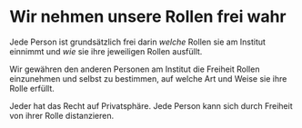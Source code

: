 <!---
   NAME - The NAME of this project is:
ethos

  FILE - The FILENAME of the current file is:
/v2a3.md

  CREATION - This project was CREATED on:
2017-01-28-16:15:00 UTC

  MODIFICATION - This project was last MODIFIED on:
2017-01-28-16:15:00 UTC

  VERSION - The current VERSION of this project is:
<git-commit-hash>-2017-01-28-16:15:00 UTC

  CREATOR(S) - This project was CREATED by:
Michael Czechowski, Martin Maga

  CONTACT - You can CONTACT the creator(s) or developer(s) of this project at:
E-Mail: mail@martinmaga.de

  COPYRIGHT - The COPYRIGHT holder of this project is:
COPYRIGHT (c) 2016 Martin Maga

  LICENSE - This project is LICENSED under the following license:
Martin Maga 2016 CC BY-SA 4.0 https://creativecommons.org

  SUBFILE – This is a SUBFILE! For more INFORMATION on this project go to:
/README.md
--->
# Wir nehmen unsere Rollen frei wahr

Jede Person ist grundsätzlich frei darin *welche* Rollen sie am Institut einnimmt und *wie* sie ihre jeweiligen Rollen ausfüllt.

Wir gewähren den anderen Personen am Institut die Freiheit Rollen einzunehmen und selbst zu bestimmen, auf welche Art und Weise sie ihre Rolle erfüllt.

Jeder hat das Recht auf Privatsphäre.
Jede Person kann sich durch Freiheit von ihrer Rolle distanzieren.
